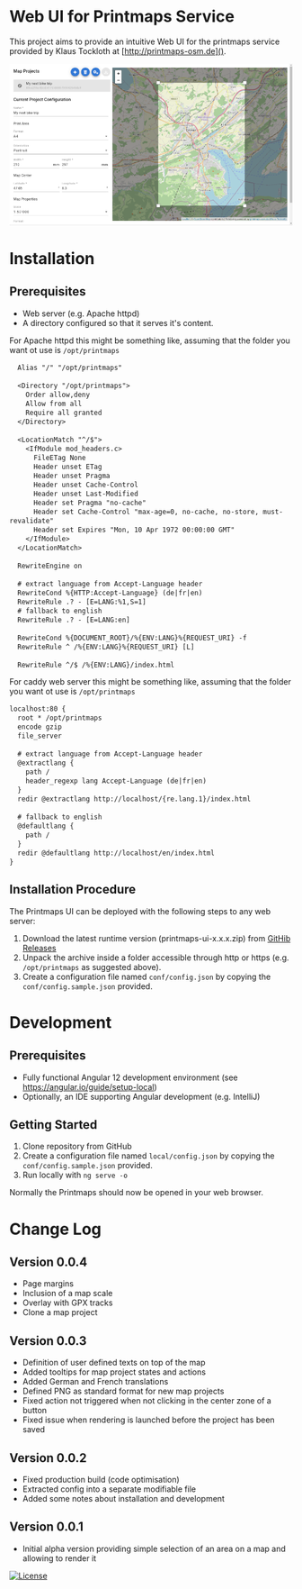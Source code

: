 # Web UI for Printmaps Service

This project aims to provide an intuitive Web UI for the printmaps service provided by Klaus Tockloth at
[http://printmaps-osm.de]().

![Screenshot of Printmaps UI](./docs/screenshot.png)

# Installation

## Prerequisites

* Web server (e.g. Apache httpd)
* A directory configured so that it serves it's content.

For Apache httpd this might be something like, assuming that the folder you want ot use is `/opt/printmaps`

```
  Alias "/" "/opt/printmaps"

  <Directory "/opt/printmaps">
    Order allow,deny
    Allow from all
    Require all granted
  </Directory>

  <LocationMatch "^/$">
    <IfModule mod_headers.c>
      FileETag None
      Header unset ETag
      Header unset Pragma
      Header unset Cache-Control
      Header unset Last-Modified
      Header set Pragma "no-cache"
      Header set Cache-Control "max-age=0, no-cache, no-store, must-revalidate"
      Header set Expires "Mon, 10 Apr 1972 00:00:00 GMT"
    </IfModule>
  </LocationMatch>

  RewriteEngine on

  # extract language from Accept-Language header
  RewriteCond %{HTTP:Accept-Language} (de|fr|en)
  RewriteRule .? - [E=LANG:%1,S=1]
  # fallback to english
  RewriteRule .? - [E=LANG:en]

  RewriteCond %{DOCUMENT_ROOT}/%{ENV:LANG}%{REQUEST_URI} -f
  RewriteRule ^ /%{ENV:LANG}%{REQUEST_URI} [L]

  RewriteRule ^/$ /%{ENV:LANG}/index.html
```

For caddy web server this might be something like, assuming that the folder you want ot use is `/opt/printmaps`

```
localhost:80 {
  root * /opt/printmaps
  encode gzip
  file_server
  
  # extract language from Accept-Language header
  @extractlang {
    path /
    header_regexp lang Accept-Language (de|fr|en)
  }
  redir @extractlang http://localhost/{re.lang.1}/index.html
  
  # fallback to english
  @defaultlang {
    path /
  }
  redir @defaultlang http://localhost/en/index.html
}
```

## Installation Procedure

The Printmaps UI can be deployed with the following steps to any web server:

1. Download the latest runtime version (printmaps-ui-x.x.x.zip)
   from [GitHib Releases](https://github.com/lweller/printmaps-ui/releases)
1. Unpack the archive inside a folder accessible through http or https (e.g. `/opt/printmaps` as suggested above).
1. Create a configuration file named `conf/config.json` by copying the `conf/config.sample.json` provided.

# Development

## Prerequisites

* Fully functional Angular 12 development environment (see https://angular.io/guide/setup-local)
* Optionally, an IDE supporting Angular development (e.g. IntelliJ)

## Getting Started

1. Clone repository from GitHub
1. Create a configuration file named `local/config.json` by copying the `conf/config.sample.json` provided.
1. Run locally with `ng serve -o`

Normally the Printmaps should now be opened in your web browser.

# Change Log

## Version 0.0.4

* Page margins
* Inclusion of a map scale
* Overlay with GPX tracks
* Clone a map project

## Version 0.0.3

* Definition of user defined texts on top of the map
* Added tooltips for map project states and actions
* Added German and French translations
* Defined PNG as standard format for new map projects
* Fixed action not triggered when not clicking in the center zone of a button
* Fixed issue when rendering is launched before the project has been saved

## Version 0.0.2

* Fixed production build (code optimisation)
* Extracted config into a separate modifiable file
* Added some notes about installation and development

## Version 0.0.1

* Initial alpha version providing simple selection of an area on a map and allowing to render it

[![License](https://img.shields.io/badge/License-Apache%202.0-blue.svg)](https://opensource.org/licenses/Apache-2.0)